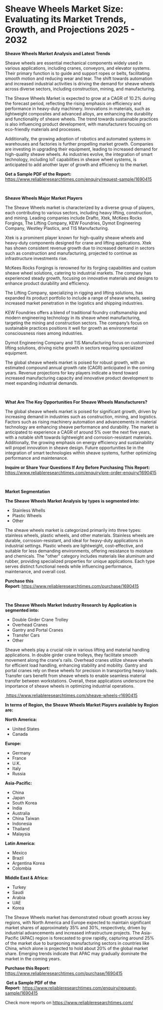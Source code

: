 <p><h1>Sheave Wheels Market Size: Evaluating its Market Trends, Growth, and Projections 2025 - 2032</h1></p><p><strong>Sheave Wheels Market Analysis and Latest Trends</strong></p>
<p><p>Sheave wheels are essential mechanical components widely used in various applications, including cranes, conveyors, and elevator systems. Their primary function is to guide and support ropes or belts, facilitating smooth motion and reducing wear and tear. The shift towards automation and increased industrial activities is driving the demand for sheave wheels across diverse sectors, including construction, mining, and manufacturing.</p><p>The Sheave Wheels Market is expected to grow at a CAGR of 10.2% during the forecast period, reflecting the rising emphasis on efficiency and performance in heavy-duty machinery. Innovations in materials, such as lightweight composites and advanced alloys, are enhancing the durability and functionality of sheave wheels. The trend towards sustainable practices is also influencing product development, with manufacturers focusing on eco-friendly materials and processes.</p><p>Additionally, the growing adoption of robotics and automated systems in warehouses and factories is further propelling market growth. Companies are investing in upgrading their equipment, leading to increased demand for high-quality sheave wheels. As industries evolve, the integration of smart technology, including IoT capabilities in sheave wheel systems, is anticipated to add another layer of growth and efficiency to the market.</p></p>
<p><strong>Get a Sample PDF of the Report:&nbsp;</strong> <a href="https://www.reliableresearchtimes.com/enquiry/request-sample/1690415?utm_campaign=2456&utm_medium=2&utm_source=Github&utm_content=ia&utm_term=19022025&utm_id=sheave-wheels">https://www.reliableresearchtimes.com/enquiry/request-sample/1690415</a></p>
<p>&nbsp;</p>
<p><strong>Sheave Wheels Major Market Players</strong></p>
<p><p>The Sheave Wheels market is characterized by a diverse group of players, each contributing to various sectors, including heavy lifting, construction, and mining. Leading companies include Drafto, Xtek, McKees Rocks Forgings, The Lifting Company, KEW Foundries, Dymot Engineering Company, Westley Plastics, and TIS Manufacturing.</p><p>Xtek is a prominent player known for high-quality sheave wheels and heavy-duty components designed for crane and lifting applications. Xtek has shown consistent revenue growth due to increased demand in sectors such as construction and manufacturing, projected to continue as infrastructure investments rise.</p><p>McKees Rocks Forgings is renowned for its forging capabilities and custom sheave wheel solutions, catering to industrial markets. The company has experienced steady growth, focusing on innovative materials and designs to enhance product durability and efficiency. </p><p>The Lifting Company, specializing in rigging and lifting solutions, has expanded its product portfolio to include a range of sheave wheels, seeing increased market penetration in the logistics and shipping industries. </p><p>KEW Foundries offers a blend of traditional foundry craftsmanship and modern engineering technology in its sheave wheel manufacturing, targeting the mining and construction sectors. The company’s focus on sustainable practices positions it well for growth as environmental consciousness rises among industries.</p><p>Dymot Engineering Company and TIS Manufacturing focus on customized lifting solutions, driving niche growth in sectors requiring specialized equipment. </p><p>The global sheave wheels market is poised for robust growth, with an estimated compound annual growth rate (CAGR) anticipated in the coming years. Revenue projections for key players indicate a trend toward increased manufacturing capacity and innovative product development to meet expanding industrial demands.</p></p>
<p>&nbsp;</p>
<p><strong>What Are The Key Opportunities For Sheave Wheels Manufacturers?</strong></p>
<p><p>The global sheave wheels market is poised for significant growth, driven by increasing demand in industries such as construction, mining, and logistics. Factors such as rising machinery automation and advancements in material technology are enhancing sheave performance and durability. The market is anticipated to experience a CAGR of around 5% over the next five years, with a notable shift towards lightweight and corrosion-resistant materials. Additionally, the growing emphasis on energy efficiency and sustainability will propel innovation in sheave design. Future opportunities lie in the integration of smart technologies within sheave systems, further optimizing performance and maintenance.</p></p>
<p><strong>Inquire or Share Your Questions If Any Before Purchasing This Report:</strong> <a href="https://www.reliableresearchtimes.com/enquiry/pre-order-enquiry/1690415?utm_campaign=2456&utm_medium=2&utm_source=Github&utm_content=ia&utm_term=19022025&utm_id=sheave-wheels">https://www.reliableresearchtimes.com/enquiry/pre-order-enquiry/1690415</a></p>
<p>&nbsp;</p>
<p><strong>Market Segmentation</strong></p>
<p><strong>The Sheave Wheels Market Analysis by types is segmented into:</strong></p>
<p><ul><li>Stainless Whells</li><li>Plastic Wheels</li><li>Other</li></ul></p>
<p><p>The sheave wheels market is categorized primarily into three types: stainless wheels, plastic wheels, and other materials. Stainless wheels are durable, corrosion-resistant, and ideal for heavy-duty applications in industrial settings. Plastic wheels are lightweight, cost-effective, and suitable for less demanding environments, offering resistance to moisture and chemicals. The "other" category includes materials like aluminum and rubber, providing specialized properties for unique applications. Each type serves distinct functional needs while influencing performance, maintenance, and overall cost.</p></p>
<p><strong>Purchase this Report:&nbsp;</strong><a href="https://www.reliableresearchtimes.com/purchase/1690415?utm_campaign=2456&utm_medium=2&utm_source=Github&utm_content=ia&utm_term=19022025&utm_id=sheave-wheels">https://www.reliableresearchtimes.com/purchase/1690415</a></p>
<p>&nbsp;</p>
<p><strong>The Sheave Wheels Market Industry Research by Application is segmented into:</strong></p>
<p><ul><li>Double Girder Crane Trolley</li><li>Overhead Cranes</li><li>Gantry and Portal Cranes</li><li>Transfer Cars</li><li>Other</li></ul></p>
<p><p>Sheave wheels play a crucial role in various lifting and material handling applications. In double girder crane trolleys, they facilitate smooth movement along the crane's rails. Overhead cranes utilize sheave wheels for efficient load handling, enhancing stability and mobility. Gantry and portal cranes rely on these wheels for precision in transporting heavy loads. Transfer cars benefit from sheave wheels to enable seamless material transfer between workstations. Overall, these applications underscore the importance of sheave wheels in optimizing industrial operations.</p></p>
<p><a href="https://www.reliableresearchtimes.com/sheave-wheels-r1690415?utm_campaign=2456&utm_medium=2&utm_source=Github&utm_content=ia&utm_term=19022025&utm_id=sheave-wheels">&nbsp;https://www.reliableresearchtimes.com/sheave-wheels-r1690415</a></p>
<p><strong>In terms of Region, the Sheave Wheels Market Players available by Region are:</strong></p>
<p>
    <p> <strong> North America: </strong>
        <ul>
            <li>United States</li>
            <li>Canada</li>
        </ul>
        </p> 
    <p> <strong> Europe: </strong>
        <ul>
            <li>Germany</li>
            <li>France</li>
            <li>U.K.</li>
            <li>Italy</li>
            <li>Russia</li>
        </ul>
        </p> 
    <p> <strong> Asia-Pacific: </strong>
        <ul>
            <li>China</li>
            <li>Japan</li>
            <li>South Korea</li>
            <li>India</li>
            <li>Australia</li>
            <li>China Taiwan</li>
            <li>Indonesia</li>
            <li>Thailand</li>
            <li>Malaysia</li>
        </ul>
        </p> 
    <p> <strong> Latin America: </strong>
        <ul>
            <li>Mexico</li>
            <li>Brazil</li>
            <li>Argentina Korea</li>
            <li>Colombia</li>
        </ul>
        </p> 
    <p> <strong> Middle East & Africa: </strong>
        <ul>
            <li>Turkey</li>
            <li>Saudi</li>
            <li>Arabia</li>
            <li>UAE</li>
            <li>Korea</li>
        </ul>
    </p>
    </p>
<p><p>The Sheave Wheels market has demonstrated robust growth across key regions, with North America and Europe expected to maintain significant market shares of approximately 35% and 30%, respectively, driven by industrial advancements and increased infrastructure projects. The Asia-Pacific (APAC) region is forecasted to grow rapidly, capturing around 25% of the market due to burgeoning manufacturing sectors in countries like China, which alone is projected to hold about 20% of the global market share. Emerging trends indicate that APAC may gradually dominate the market in the coming years.</p></p>
<p><strong>Purchase this Report: </strong><a href="https://www.reliableresearchtimes.com/purchase/1690415?utm_campaign=2456&utm_medium=2&utm_source=Github&utm_content=ia&utm_term=19022025&utm_id=sheave-wheels">https://www.reliableresearchtimes.com/purchase/1690415</a></p>
<p>&nbsp;<strong>Get a Sample PDF of the Report:&nbsp;&nbsp;</strong><a href="https://www.reliableresearchtimes.com/enquiry/request-sample/1690415?utm_campaign=2456&utm_medium=2&utm_source=Github&utm_content=ia&utm_term=19022025&utm_id=sheave-wheels">https://www.reliableresearchtimes.com/enquiry/request-sample/1690415</a></p>
<p><strong></strong></p>
<p>Check more reports on <a href="https://www.reliableresearchtimes.com/?utm_campaign=2456&utm_medium=2&utm_source=Github&utm_content=ia&utm_term=19022025&utm_id=sheave-wheels">https://www.reliableresearchtimes.com/</a></p>